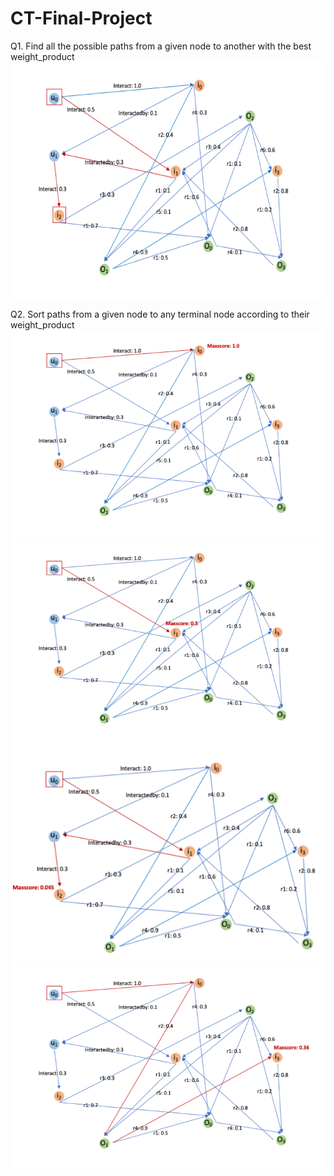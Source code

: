# CT-Final-Project
Q1. Find all the possible paths from a given node to another with the best weight_product
![alt text](https://github.com/Dev317/CT-FInal-Project/blob/main/Q1_graph1.png)

Q2. Sort paths from a given node to any terminal node according to their weight_product
![alt_text](https://github.com/Dev317/CT-FInal-Project/blob/main/Q2_graph.png)
![alt_text](https://github.com/Dev317/CT-FInal-Project/blob/main/Q2_graph1.png)
![alt_text](https://github.com/Dev317/CT-FInal-Project/blob/main/Q2_graph2.png)
![alt_text](https://github.com/Dev317/CT-FInal-Project/blob/main/Q2_graph3.png)
